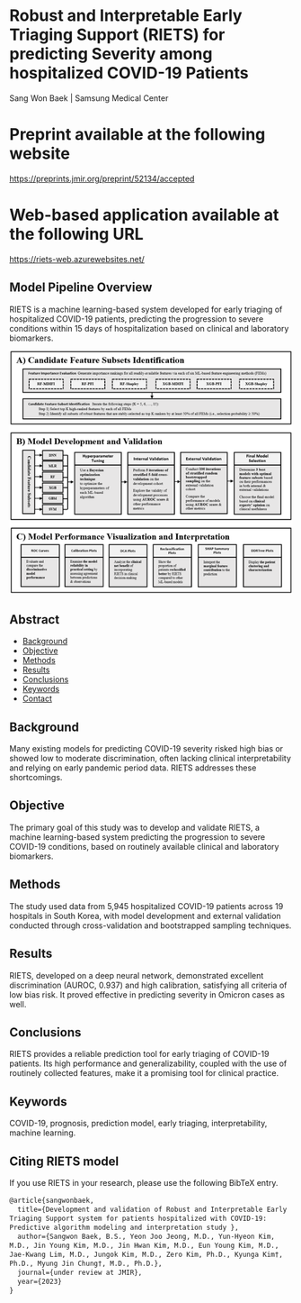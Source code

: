# Robust and Interpretable Early Triaging Support (RIETS) for predicting Severity among hospitalized COVID-19 Patients

Sang Won Baek | Samsung Medical Center 

# Preprint available at the following website
https://preprints.jmir.org/preprint/52134/accepted

# Web-based application available at the following URL
https://riets-web.azurewebsites.net/

## Model Pipeline Overview

RIETS is a machine learning-based system developed for early triaging of hospitalized COVID-19 patients, predicting the progression to severe conditions within 15 days of hospitalization based on clinical and laboratory biomarkers.

![RIETS Model Pipeline](Images/Figure2.png?raw=true)

## Abstract

- [Background](#Background)
- [Objective](#Objective)
- [Methods](#Methods)
- [Results](#Results)
- [Conclusions](#Conclusions)
- [Keywords](#Keywords)
- [Contact](#Contact)

## Background

Many existing models for predicting COVID-19 severity risked high bias or showed low to moderate discrimination, often lacking clinical interpretability and relying on early pandemic period data. RIETS addresses these shortcomings.

## Objective

The primary goal of this study was to develop and validate RIETS, a machine learning-based system predicting the progression to severe COVID-19 conditions, based on routinely available clinical and laboratory biomarkers.

## Methods

The study used data from 5,945 hospitalized COVID-19 patients across 19 hospitals in South Korea, with model development and external validation conducted through cross-validation and bootstrapped sampling techniques.

## Results

RIETS, developed on a deep neural network, demonstrated excellent discrimination (AUROC, 0.937) and high calibration, satisfying all criteria of low bias risk. It proved effective in predicting severity in Omicron cases as well.

## Conclusions

RIETS provides a reliable prediction tool for early triaging of COVID-19 patients. Its high performance and generalizability, coupled with the use of routinely collected features, make it a promising tool for clinical practice.

## Keywords

COVID-19, prognosis, prediction model, early triaging, interpretability, machine learning.

## Citing RIETS model

If you use RIETS in your research, please use the following BibTeX entry.

```
@article{sangwonbaek,
  title={Development and validation of Robust and Interpretable Early Triaging Support system for patients hospitalized with COVID-19: Predictive algorithm modeling and interpretation study },
  author={Sangwon Baek, B.S., Yeon Joo Jeong, M.D., Yun-Hyeon Kim, M.D., Jin Young Kim, M.D., Jin Hwan Kim, M.D., Eun Young Kim, M.D., Jae-Kwang Lim, M.D., Jungok Kim, M.D., Zero Kim, Ph.D., Kyunga Kim†, Ph.D., Myung Jin Chung†, M.D., Ph.D.},
  journal={under review at JMIR},
  year={2023}
}
```
